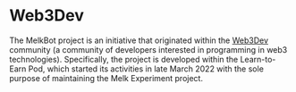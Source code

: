 # Web3Dev

The MelkBot project is an initiative that originated within the [Web3Dev](https://www.web3dev.com.br/) community (a community of developers interested in programming in web3 technologies). Specifically, the project is developed within the Learn-to-Earn Pod, which started its activities in late March 2022 with the sole purpose of maintaining the Melk Experiment project.
